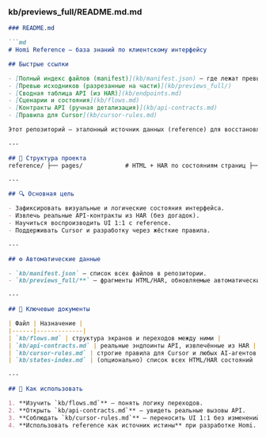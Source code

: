 ### kb/previews_full/README.md.md

```md
### README.md

```md
# Homi Reference — база знаний по клиентскому интерфейсу

## Быстрые ссылки

- [Полный индекс файлов (manifest)](kb/manifest.json) — где лежат превью и части больших файлов  
- [Превью исходников (разрезанные на части)](kb/previews_full/)  
- [Сводная таблица API (из HAR)](kb/endpoints.md)  
- [Сценарии и состояния](kb/flows.md)  
- [Контракты API (ручная детализация)](kb/api-contracts.md)  
- [Правила для Cursor](kb/cursor-rules.md)

Этот репозиторий — эталонный источник данных (reference) для восстановления клиентского интерфейса записи на услуги (по аналогии с Alteg.io / Yclients).

---

## 📁 Структура проекта
reference/ ├── pages/            # HTML + HAR по состояниям страниц ├── flows/            # полные HAR-пути (3 старта × guest/auth) ├── assets/           # css, шрифты, tokens.json └── kb/               # база знаний (тексты, карты, контракты)

---

## 🔍 Основная цель

- Зафиксировать визуальные и логические состояния интерфейса.  
- Извлечь реальные API-контракты из HAR (без догадок).  
- Научиться воспроизводить UI 1:1 с reference.  
- Поддерживать Cursor и разработку через жёсткие правила.

---

## ⚙️ Автоматические данные

- `kb/manifest.json` — список всех файлов в репозитории.  
- `kb/previews_full/**` — фрагменты HTML/HAR, обновляемые автоматически через GitHub Actions.

---

## 🧠 Ключевые документы

| Файл | Назначение |
|------|-------------|
| `kb/flows.md` | структура экранов и переходов между ними |
| `kb/api-contracts.md` | реальные эндпоинты API, извлечённые из HAR |
| `kb/cursor-rules.md` | строгие правила для Cursor и любых AI-агентов |
| `kb/states-index.md` | (опционально) список всех HTML/HAR состояний |

---

## 🚀 Как использовать

1. **Изучить `kb/flows.md`** — понять логику переходов.  
2. **Открыть `kb/api-contracts.md`** — увидеть реальные вызовы API.  
3. **Соблюдать `kb/cursor-rules.md`** — переносить UI 1:1 без изменений логики.  
4. **Использовать reference как источник истины** при разработке Homi.

```

```
